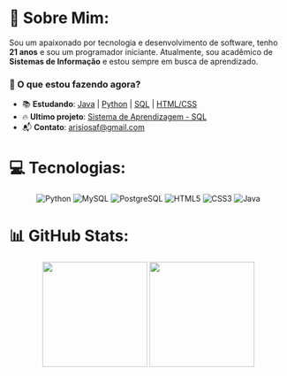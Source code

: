 # 👋 Sobre Mim:
Sou um apaixonado por tecnologia e desenvolvimento de software,  tenho **21 anos** e sou um programador iniciante. Atualmente, sou acadêmico de **Sistemas de Informação** e estou sempre em busca de aprendizado.

### 🚀 O que estou fazendo agora?
- 📚 **Estudando**:  [Java](https://github.com/arisioandradee/java) | [Python](https://github.com/arisioandradee/python-avancado) | [SQL](https://github.com/arisioandradee/sql-avancado) | [HTML/CSS](https://github.com/arisioandradee/html-css)
- 🔥 **Ultimo projeto**: [Sistema de Aprendizagem - SQL](https://github.com/arisioandradee/sistema-aprendizagem)
- 📬 **Contato**: arisiosaf@gmail.com  

# 💻 Tecnologias:
<div align="center">
  <img src="https://img.shields.io/badge/python-3670A0?style=for-the-badge&logo=python&logoColor=ffdd54" alt="Python"/>
  <img src="https://img.shields.io/badge/mysql-4479A1.svg?style=for-the-badge&logo=mysql&logoColor=white" alt="MySQL"/>
  <img src="https://img.shields.io/badge/postgres-%23316192.svg?style=for-the-badge&logo=postgresql&logoColor=white" alt="PostgreSQL"/>
  <img src="https://img.shields.io/badge/html5-%23E34F26.svg?style=for-the-badge&logo=html5&logoColor=white" alt="HTML5"/>
  <img src="https://img.shields.io/badge/css3-%231572B6.svg?style=for-the-badge&logo=css3&logoColor=white" alt="CSS3"/>
  <img src="https://img.shields.io/badge/java-%23ED8B00.svg?style=for-the-badge&logo=openjdk&logoColor=white" alt="Java"/>
</div>


# 📊 GitHub Stats:
<div align="center">
  <img src="https://github-readme-stats.vercel.app/api?username=arisioandradee&theme=shadow_green&hide_border=false&include_all_commits=true&count_private=false" height="190px">
  <img src="https://github-readme-stats.vercel.app/api/top-langs/?username=arisioandradee&theme=shadow_green&hide_border=false&include_all_commits=true&count_private=false&layout=compact" height="190px">
</div>

<!--✨ *Desenvolvido com 💙 por [Arisio Andrade](https://github.com/arisioandradee)*-->

